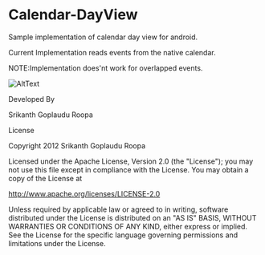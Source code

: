 Calendar-DayView
================

Sample implementation of calendar day view for android.

Current Implementation reads events from the native calendar.

NOTE:Implementation does'nt work for overlapped events. 


![AltText](http://snag.gy/lX2QW.jpg)


Developed By

Srikanth Goplaudu Roopa

License

Copyright 2012 Srikanth Goplaudu Roopa


Licensed under the Apache License, Version 2.0 (the "License");
you may not use this file except in compliance with the License.
You may obtain a copy of the License at

http://www.apache.org/licenses/LICENSE-2.0

Unless required by applicable law or agreed to in writing, software
distributed under the License is distributed on an "AS IS" BASIS,
WITHOUT WARRANTIES OR CONDITIONS OF ANY KIND, either express or implied.
See the License for the specific language governing permissions and
limitations under the License.
